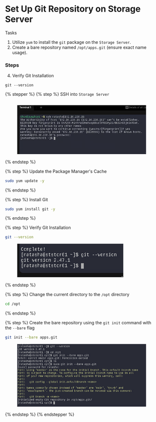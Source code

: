 # Set Up Git Repository on Storage Server

Tasks

1. Utilize `yum` to install the `git` package on the `Storage Server`.
2. Create a bare repository named `/opt/apps.git` (ensure exact name usage).

### Steps

4. Verify Git Installation

```
git --version

```

{% stepper %}
{% step %}
SSH into `Storage Server`

```
```

<figure><img src="../.gitbook/assets/image (126).png" alt=""><figcaption></figcaption></figure>
{% endstep %}

{% step %}
Update the Package Manager's Cache

```bash
sudo yum update -y
```
{% endstep %}

{% step %}
Install Git

```bash
sudo yum install git -y
```
{% endstep %}

{% step %}
Verify Git Installation

```bash
git --version
```

<figure><img src="../.gitbook/assets/image (127).png" alt=""><figcaption></figcaption></figure>
{% endstep %}

{% step %}
Change the current directory to the `/opt` directory

```bash
cd /opt
```
{% endstep %}

{% step %}
Create the bare repository using the `git init` command with the `--bare` flag

```bash
git init --bare apps.git 
```

<figure><img src="../.gitbook/assets/image (128).png" alt=""><figcaption></figcaption></figure>
{% endstep %}
{% endstepper %}
